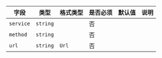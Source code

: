 | 字段 | 类型 | 格式类型 | 是否必须 | 默认值 | 说明 |
|---|---|---|---|---|---|
| `service` | `string` |  | 否 |  |
| `method` | `string` |  | 否 |  |
| `url` | `string` | `Url` | 否 |  |

